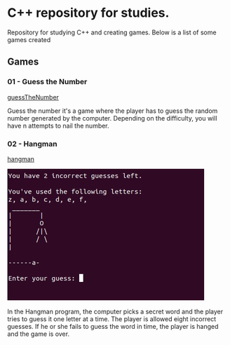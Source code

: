 # C++ repository for studies.

Repository for studying C++ and creating games. Below is a list of some games created

## Games

### 01 - Guess the Number
[guessTheNumber](/games/guessNumber.cpp)

Guess the number it's a game where the player has to guess the random number generated by the computer. Depending on the difficulty, you will have n attempts to nail the number.

### 02 - Hangman

[hangman](/games/hangman.cpp)

![alt text](games/screen/hangman.jpeg)

In the Hangman program, the computer picks a secret word and the player tries to guess it one letter at a time. The player is allowed eight incorrect guesses. If he or she fails to guess the word in time, the player is hanged and the game is over.